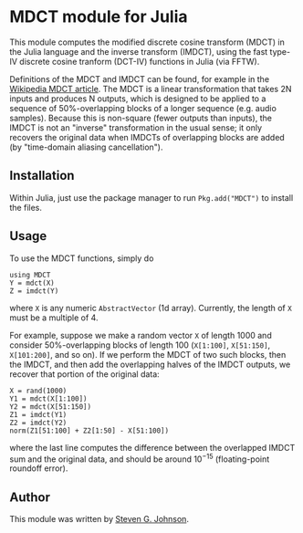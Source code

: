 # MDCT module for Julia

This module computes the modified discrete cosine transform (MDCT) in
the Julia language and the inverse transform (IMDCT), using the fast
type-IV discrete cosine tranform (DCT-IV) functions in Julia (via
FFTW).

Definitions of the MDCT and IMDCT can be found, for example in the
[Wikipedia MDCT
article](http://en.wikipedia.org/wiki/Modified_discrete_cosine_transform).
The MDCT is a linear transformation that takes 2N inputs and produces
N outputs, which is designed to be applied to a sequence of
50%-overlapping blocks of a longer sequence (e.g. audio samples).
Because this is non-square (fewer outputs than inputs), the IMDCT is
not an "inverse" transformation in the usual sense; it only recovers
the original data when IMDCTs of overlapping blocks are added (by
"time-domain aliasing cancellation").

## Installation

Within Julia, just use the package manager to run
`Pkg.add("MDCT")` to install the files.

## Usage

To use the MDCT functions, simply do

    using MDCT
    Y = mdct(X)
    Z = imdct(Y)

where `X` is any numeric `AbstractVector` (1d array).  Currently, the
length of `X` must be a multiple of 4.

For example, suppose we make a random vector `X` of length 1000 and
consider 50%-overlapping blocks of length 100 (`X[1:100]`,
`X[51:150]`, `X[101:200]`, and so on).  If we perform the MDCT of two
such blocks, then the IMDCT, and then add the overlapping halves of
the IMDCT outputs, we recover that portion of the original data:

    X = rand(1000)
    Y1 = mdct(X[1:100])
    Y2 = mdct(X[51:150])
    Z1 = imdct(Y1)
    Z2 = imdct(Y2)
    norm(Z1[51:100] + Z2[1:50] - X[51:100])

where the last line computes the difference between the overlapped
IMDCT sum and the original data, and should be around
10<sup>&minus;15</sup> (floating-point roundoff error).

## Author

This module was written by [Steven G. Johnson](http://math.mit.edu/~stevenj/).
